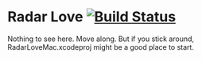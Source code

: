 Radar Love [![Build Status](http://radar.thefreakinmanual.com:8000/api/badges/chinmaygarde/RadarLove/status.svg)](http://radar.thefreakinmanual.com:8000/chinmaygarde/RadarLove)
==========

Nothing to see here. Move along. But if you stick around, RadarLoveMac.xcodeproj
might be a good place to start.
